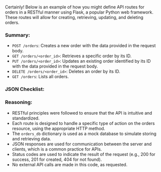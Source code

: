 Certainly! Below is an example of how you might define API routes for orders in a RESTful manner using Flask, a popular Python web framework. These routes will allow for creating, retrieving, updating, and deleting orders.


### Summary:

- `POST /orders`: Creates a new order with the data provided in the request body.
- `GET /orders/<order_id>`: Retrieves a specific order by its ID.
- `PUT /orders/<order_id>`: Updates an existing order identified by its ID with the data provided in the request body.
- `DELETE /orders/<order_id>`: Deletes an order by its ID.
- `GET /orders`: Lists all orders.

### JSON Checklist:


### Reasoning:

- RESTful principles were followed to ensure that the API is intuitive and standardized.
- Each route is designed to handle a specific type of action on the orders resource, using the appropriate HTTP method.
- The `orders_db` dictionary is used as a mock database to simulate storing and retrieving data.
- JSON responses are used for communication between the server and clients, which is a common practice for APIs.
- Status codes are used to indicate the result of the request (e.g., 200 for success, 201 for created, 404 for not found).
- No external API calls are made in this code, as requested.
